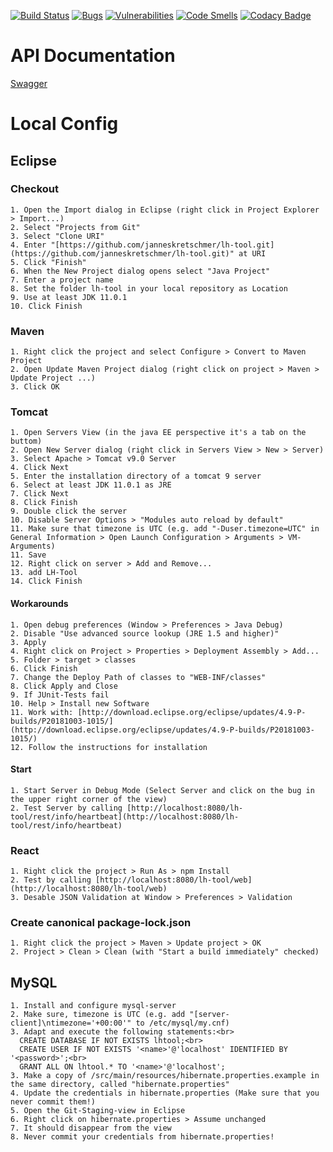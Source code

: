 [![Build Status](https://travis-ci.org/janneskretschmer/lh-tool.svg?branch=master)](https://travis-ci.org/janneskretschmer/lh-tool)
[![Bugs](https://sonarcloud.io/api/project_badges/measure?project=lh-tool&metric=bugs)](https://sonarcloud.io/dashboard?id=lh-tool)
[![Vulnerabilities](https://sonarcloud.io/api/project_badges/measure?project=lh-tool&metric=vulnerabilities)](https://sonarcloud.io/dashboard?id=lh-tool)
[![Code Smells](https://sonarcloud.io/api/project_badges/measure?project=lh-tool&metric=code_smells)](https://sonarcloud.io/dashboard?id=lh-tool)
[![Codacy Badge](https://api.codacy.com/project/badge/Grade/848f01d70fe748aebbc667062c587d8c)](https://www.codacy.com/app/janneskretschmer/lh-tool?utm_source=github.com&amp;utm_medium=referral&amp;utm_content=janneskretschmer/lh-tool&amp;utm_campaign=Badge_Grade)
# API Documentation
[Swagger](https://lh-tool.de/swagger-ui.html)
# Local Config
## Eclipse
### Checkout
	1. Open the Import dialog in Eclipse (right click in Project Explorer > Import...)
	2. Select "Projects from Git"
	3. Select "Clone URI"
	4. Enter "[https://github.com/janneskretschmer/lh-tool.git](https://github.com/janneskretschmer/lh-tool.git)" at URI
	5. Click "Finish"
	6. When the New Project dialog opens select "Java Project"
	7. Enter a project name
	8. Set the folder lh-tool in your local repository as Location
	9. Use at least JDK 11.0.1
	10. Click Finish

### Maven
	1. Right click the project and select Configure > Convert to Maven Project
	2. Open Update Maven Project dialog (right click on project > Maven > Update Project ...)
	3. Click OK

### Tomcat
	1. Open Servers View (in the java EE perspective it's a tab on the buttom)
	2. Open New Server dialog (right click in Servers View > New > Server)
	3. Select Apache > Tomcat v9.0 Server
	4. Click Next
	5. Enter the installation directory of a tomcat 9 server
	6. Select at least JDK 11.0.1 as JRE
	7. Click Next
	8. Click Finish
	9. Double click the server
	10. Disable Server Options > "Modules auto reload by default"
	11. Make sure that timezone is UTC (e.g. add "-Duser.timezone=UTC" in General Information > Open Launch Configuration > Arguments > VM-Arguments)
	11. Save
	12. Right click on server > Add and Remove...
	13. add LH-Tool
	14. Click Finish

#### Workarounds
	1. Open debug preferences (Window > Preferences > Java Debug)
	2. Disable "Use advanced source lookup (JRE 1.5 and higher)"
	3. Apply
	4. Right click on Project > Properties > Deployment Assembly > Add...
	5. Folder > target > classes
	6. Click Finish
	7. Change the Deploy Path of classes to "WEB-INF/classes"
	8. Click Apply and Close
	9. If JUnit-Tests fail
	10. Help > Install new Software
	11. Work with: [http://download.eclipse.org/eclipse/updates/4.9-P-builds/P20181003-1015/](http://download.eclipse.org/eclipse/updates/4.9-P-builds/P20181003-1015/)
	12. Follow the instructions for installation

#### Start
	1. Start Server in Debug Mode (Select Server and click on the bug in the upper right corner of the view)
	2. Test Server by calling [http://localhost:8080/lh-tool/rest/info/heartbeat](http://localhost:8080/lh-tool/rest/info/heartbeat)

### React
	1. Right click the project > Run As > npm Install
	2. Test by calling [http://localhost:8080/lh-tool/web](http://localhost:8080/lh-tool/web)
	3. Desable JSON Validation at Window > Preferences > Validation

### Create canonical package-lock.json
	1. Right click the project > Maven > Update project > OK
	2. Project > Clean > Clean (with "Start a build immediately" checked)

## MySQL
	1. Install and configure mysql-server
	2. Make sure, timezone is UTC (e.g. add "[server-client]\ntimezone='+00:00'" to /etc/mysql/my.cnf)
	3. Adapt and execute the following statements:<br>
	  CREATE DATABASE IF NOT EXISTS lhtool;<br>
	  CREATE USER IF NOT EXISTS '<name>'@'localhost' IDENTIFIED BY '<password>';<br>
	  GRANT ALL ON lhtool.* TO '<name>'@'localhost';
	3. Make a copy of /src/main/resources/hibernate.properties.example in the same directory, called "hibernate.properties"
	4. Update the credentials in hibernate.properties (Make sure that you never commit them!)
	5. Open the Git-Staging-view in Eclipse
	6. Right click on hibernate.properties > Assume unchanged
	7. It should disappear from the view
	8. Never commit your credentials from hibernate.properties!
